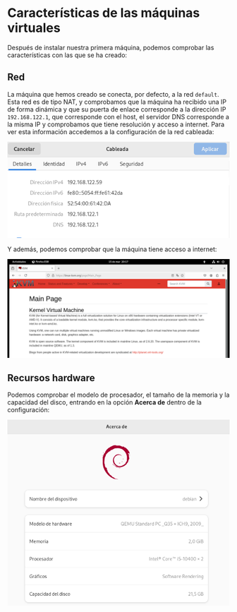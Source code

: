 # Características de las máquinas virtuales

Después de instalar nuestra primera máquina, podemos comprobar las características con las que se ha creado:

## Red

La máquina que hemos creado se conecta, por defecto, a la red `default`. Esta red es de tipo NAT, y comprobamos que la máquina ha recibido una IP de forma dinámica y que su puerta de enlace corresponde a la dirección IP `192.168.122.1`, que corresponde con el host, el servidor DNS corresponde a la misma IP y comprobamos que tiene resolución y acceso a internet. Para ver esta información accedemos a la configuración de la red cableada:

![características](img/caracteristica1.png)

Y además, podemos comprobar que la máquina tiene acceso a internet:

![características](img/caracteristica3.png)

## Recursos hardware

Podemos comprobar el modelo de procesador, el tamaño de la memoria y la capacidad del disco, entrando en la opción **Acerca de** dentro de la configuración:

![características](img/caracteristica2.png)

